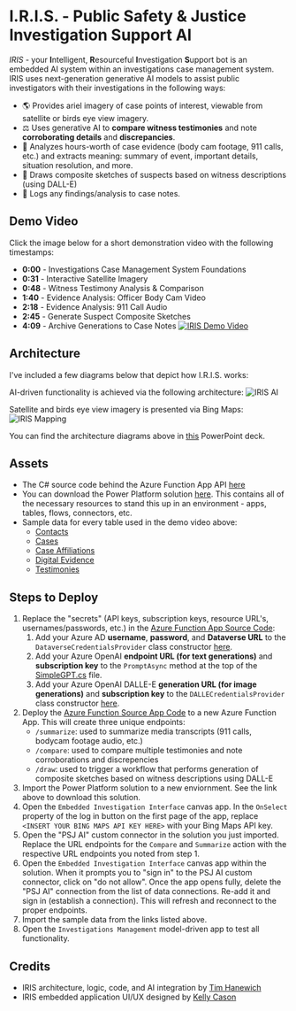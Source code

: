 # I.R.I.S. - Public Safety & Justice Investigation Support AI

*IRIS* - your **I**ntelligent, **R**esourceful **I**nvestigation **S**upport bot is an embedded AI system within an investigations case management system. IRIS uses next-generation generative AI models to assist public investigators with their investigations in the following ways:

- 🌎 Provides ariel imagery of case points of interest, viewable from satellite or birds eye view imagery.  
- ⚖️ Uses generative AI to **compare witness testimonies** and note **corroborating details** and **discrepancies**.
- 🎥 Analyzes hours-worth of case evidence (body cam footage, 911 calls, etc.) and extracts meaning: summary of event, important details, situation resolution, and more.
- 🎨 Draws composite sketches of suspects based on witness descriptions (using DALL-E)
- 📝 Logs any findings/analysis to case notes.

## Demo Video
Click the image below for a short demonstration video with the following timestamps:
- **0:00** - Investigations Case Management System Foundations
- **0:31** - Interactive Satellite Imagery
- **0:48** - Witness Testimony Analysis & Comparison
- **1:40** - Evidence Analysis: Officer Body Cam Video
- **2:18** - Evidence Analysis: 911 Call Audio
- **2:45** - Generate Suspect Composite Sketches
- **4:09** - Archive Generations to Case Notes
[![IRIS Demo Video](https://i.imgur.com/hPlxqDv.png)](https://youtu.be/5KNDsAtLkJU)

## Architecture
I've included a few diagrams below that depict how I.R.I.S. works:

AI-driven functionality is achieved via the following architecture:
![IRIS AI](https://i.imgur.com/boZRM7q.png)

Satellite and birds eye view imagery is presented via Bing Maps:
![IRIS Mapping](https://i.imgur.com/tc8CJZL.png)

You can find the architecture diagrams above in [this](./architecture.pptx) PowerPoint deck.

## Assets
- The C# source code behind the Azure Function App API [here](./src/)
- You can download the Power Platform solution [here](https://github.com/TimHanewich/Power-Platform-Assets/releases/download/8/investigations_1_0_0_3.zip). This contains all of the necessary resources to stand this up in an environment - apps, tables, flows, connectors, etc.
- Sample data for every table used in the demo video above:
    - [Contacts](https://github.com/TimHanewich/Power-Platform-Assets/releases/download/7/contacts.csv)
    - [Cases](https://github.com/TimHanewich/Power-Platform-Assets/releases/download/7/inv_cases.csv)
    - [Case Affiliations](https://github.com/TimHanewich/Power-Platform-Assets/releases/download/7/inv_caseaffiliations.csv)
    - [Digital Evidence](https://github.com/TimHanewich/Power-Platform-Assets/releases/download/7/inv_digitalevidences.csv)
    - [Testimonies](https://github.com/TimHanewich/Power-Platform-Assets/releases/download/7/inv_testimonies.csv)

## Steps to Deploy
1. Replace the "secrets" (API keys, subscription keys, resource URL's, usernames/passwords, etc.) in the [Azure Function App Source Code](./src/api/):
    1. Add your Azure AD **username**, **password**, and **Dataverse URL** to the `DataverseCredentialsProvider` class constructor [here](./src/engine/DataverseCredentialsProvider.cs).
    2. Add your Azure OpenAI **endpoint URL (for text generations)** and **subscription key** to the `PromptAsync` method at the top of the [SimpleGPT.cs](./src/engine/SimpleGPT.cs) file.
    3. Add your Azure OpenAI DALLE-E **generation URL (for image generations)** and **subscription key** to the `DALLECredentialsProvider` class constructor [here](./src/engine/DALLECredentialsProvider.cs).
2. Deploy the [Azure Function Source App Code](./src/api/) to a new Azure Function App. This will create three unique endpoints:
    - `/summarize`: used to summarize media transcripts (911 calls, bodycam footage audio, etc.)
    - `/compare`: used to compare multiple testimonies and note corroborations and discrepencies
    - `/draw`: used to trigger a workflow that performs generation of composite sketches based on witness descriptions using DALL-E
3. Import the Power Platform solution to a new enviornment. See the link above to download this solution.
4. Open the `Embedded Investigation Interface` canvas app. In the `OnSelect` property of the log in button on the first page of the app, replace `<INSERT YOUR BING MAPS API KEY HERE>` with your Bing Maps API key.
5. Open the "PSJ AI" custom connector in the solution you just imported. Replace the URL endpoints for the `Compare` and `Summarize` action with the respective URL endpoints you noted from step 1.
6. Open the `Embedded Investigation Interface` canvas app within the solution. When it prompts you to "sign in" to the PSJ AI custom connector, click on "do not allow". Once the app opens fully, delete the "PSJ AI" connection from the list of data connections. Re-add it and sign in (establish a connection). This will refresh and reconnect to the proper endpoints.
7. Import the sample data from the links listed above.
8. Open the `Investigations Management` model-driven app to test all functionality.

## Credits
- IRIS architecture, logic, code, and AI integration by [Tim Hanewich](https://github.com/TimHanewich)
- IRIS embedded application UI/UX designed by [Kelly Cason](https://www.linkedin.com/in/kellycason/)